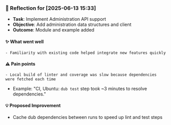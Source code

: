 <!-- reflection-template:start -->
### :book: Reflection for [2025-06-13 15:33]
  - **Task**: Implement Administration API support
  - **Objective**: Add administration data structures and client
  - **Outcome**: Module and example added

#### :sparkles: What went well
    - Familiarity with existing code helped integrate new features quickly

#### :warning: Pain points
    - Local build of linter and coverage was slow because dependencies were fetched each time
  - Example: "CI, Ubuntu: `dub test` step took ~3 minutes to resolve dependencies."

#### :bulb: Proposed Improvement
  - Cache dub dependencies between runs to speed up lint and test steps
<!-- reflection-template:end -->
